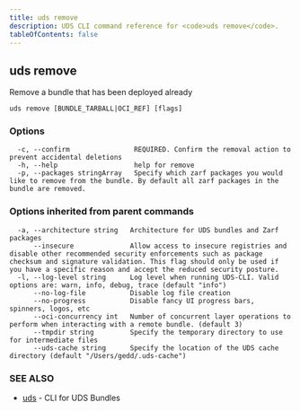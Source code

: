 ```yaml
---
title: uds remove
description: UDS CLI command reference for <code>uds remove</code>.
tableOfContents: false
---
```


<!-- Page generated by UDS CLI; DO NOT EDIT -->

## uds remove

Remove a bundle that has been deployed already

```
uds remove [BUNDLE_TARBALL|OCI_REF] [flags]
```

### Options

```
  -c, --confirm                REQUIRED. Confirm the removal action to prevent accidental deletions
  -h, --help                   help for remove
  -p, --packages stringArray   Specify which zarf packages you would like to remove from the bundle. By default all zarf packages in the bundle are removed.
```

### Options inherited from parent commands

```
  -a, --architecture string   Architecture for UDS bundles and Zarf packages
      --insecure              Allow access to insecure registries and disable other recommended security enforcements such as package checksum and signature validation. This flag should only be used if you have a specific reason and accept the reduced security posture.
  -l, --log-level string      Log level when running UDS-CLI. Valid options are: warn, info, debug, trace (default "info")
      --no-log-file           Disable log file creation
      --no-progress           Disable fancy UI progress bars, spinners, logos, etc
      --oci-concurrency int   Number of concurrent layer operations to perform when interacting with a remote bundle. (default 3)
      --tmpdir string         Specify the temporary directory to use for intermediate files
      --uds-cache string      Specify the location of the UDS cache directory (default "/Users/gedd/.uds-cache")
```

### SEE ALSO

* [uds](/commands/uds/)	 - CLI for UDS Bundles

